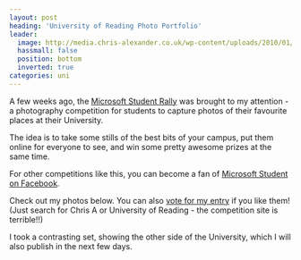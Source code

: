 ```yaml
---
layout: post
heading: 'University of Reading Photo Portfolio'
leader:
  image: http://media.chris-alexander.co.uk/wp-content/uploads/2010/01/STA60053.jpg
  hassmall: false
  position: bottom
  inverted: true
categories: uni
---
```


A few weeks ago, the [Microsoft Student Rally](http://www.microsoft.com/student/en/us/rally/) was brought to my attention - a photography competition for students to capture photos of their favourite places at their University.

The idea is to take some stills of the best bits of your campus, put them online for everyone to see, and win some pretty awesome prizes at the same time.

For other competitions like this, you can become a fan of [Microsoft Student on Facebook](http://www.facebook.com/microsoftstudent).

Check out my photos below. You can also [vote for my entry](http://www.msstudentlounge.com/studentrally/tabid/81/Default.aspx) if you like them! (Just search for Chris A or University of Reading - the competition site is terrible!!)

I took a contrasting set, showing the other side of the University, which I will also publish in the next few days.

<!-- Replace missing image from http://media.chris-alexander.co.uk/wp-content/uploads/2010/01/STA60056.jpg -->

<!-- Replace missing image from http://media.chris-alexander.co.uk/wp-content/uploads/2010/01/STA60057.jpg -->

<!-- Replace missing image from http://media.chris-alexander.co.uk/wp-content/uploads/2010/01/STA60075.jpg -->

<!-- Replace missing image from http://media.chris-alexander.co.uk/wp-content/uploads/2010/01/STA60061.jpg -->

<!-- Replace missing image from http://media.chris-alexander.co.uk/wp-content/uploads/2010/01/STA60082.jpg -->

<!-- Replace missing image from http://media.chris-alexander.co.uk/wp-content/uploads/2010/01/STA60128.jpg -->
